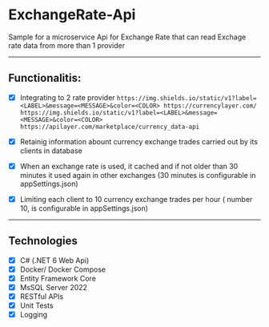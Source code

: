 # ExchangeRate-Api
Sample for a microservice Api for Exchange Rate that can read Exchage rate data from more than 1 provider

---

## Functionalitis:

-  [x] Integrating to 2 rate provider
```https://img.shields.io/static/v1?label=<LABEL>&message=<MESSAGE>&color=<COLOR> https://currencylayer.com/```
```https://img.shields.io/static/v1?label=<LABEL>&message=<MESSAGE>&color=<COLOR> https://apilayer.com/marketplace/currency_data-api```

- [x] Retainig information abount currency exchange trades carried out by its clients in database
- [x] When an exchange rate is used, it cached and if not older than 30 minutes it used again in other exchanges (30 minutes is configurable in appSettings.json)
- [x] Limiting each client to 10 currency exchange trades per hour ( number 10, is configurable in appSettings.json)

---

## Technologies

- [x] C# (.NET 6 Web Api)
- [x] Docker/ Docker Compose
- [x] Entity Framework Core
- [x] MsSQL Server 2022
- [x] RESTful APIs
- [x] Unit Tests
- [x] Logging
